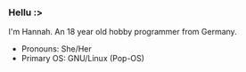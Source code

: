 ### Hellu :>

I'm Hannah. An 18 year old hobby programmer from Germany.

- Pronouns: She/Her
- Primary OS: GNU/Linux (Pop-OS)

